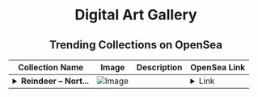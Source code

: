 <div align="center">

# Digital Art Gallery

## Trending Collections on OpenSea

| Collection Name                       | Image                                                                                     | Description                       | OpenSea Link                                                                                          |
|---------------------------------------|-------------------------------------------------------------------------------------------|-----------------------------------|--------------------------------------------------------------------------------------------------------|
| **<details><summary>Reindeer – Nort...</summary>Reindeer – Northern Lights</details>** | ![Image](https://i.seadn.io/s/raw/files/368ea259ffbce774d32a4137058474e4.webp?w=500&auto=format?w=200&auto=format) |  | <details><summary>Link</summary>[Reindeer – Northern Lights](https://opensea.io/collection/reindeer-northern-lights)</details> |

</div>